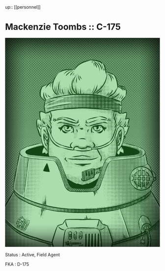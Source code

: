 ---
---
up:: [[personnel]]

# Mackenzie Toombs :: C-175
<div class="console-image">
<img src="/assets/SFCP-1-TV-84.png">
</div>

Status
: Active, Field Agent

FKA
: D-175

